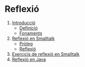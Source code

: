 # Reflexió

1. [Introducció]()
	- [Definició](https://github.com/felixarpa/CAP-Reflexio/tree/master/reflexio/introduccio.md#definició)
	- [Fonaments](https://github.com/felixarpa/CAP-Reflexio/tree/master/reflexio/introduccio.md#fonaments) 
2. [Reflexió en Smalltalk](https://github.com/felixarpa/CAP-Reflexio/blob/master/reflexio/reflexio-en-smalltalk.md)
	- [Pròleg](https://github.com/felixarpa/CAP-Reflexio/tree/master/reflexio/reflexio-en-smalltalk.md#pròleg)
	- [Reflexió](https://github.com/felixarpa/CAP-Reflexio/tree/master/reflexio/reflexio-en-smalltalk.md#reflexió)
3. [Exercicis de reflexió en Smalltalk]()
4. [Reflexió en Java]()